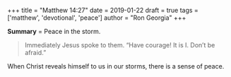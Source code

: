 +++
title = "Matthew 14:27"
date = 2019-01-22
draft = true
tags = ['matthew', 'devotional', 'peace']
author = "Ron Georgia"
+++

**Summary** = Peace in the storm.

> Immediately Jesus spoke to them. “Have courage! It is I. Don’t be afraid.”

When Christ reveals himself to us in our storms, there is a sense of peace.

